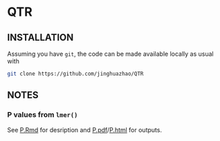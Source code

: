 # QTR

## INSTALLATION

Assuming you have `git`, the code can be made available locally as usual with
```bash
git clone https://github.com/jinghuazhao/QTR
```

## NOTES

### P values from `lmer()`

See [P.Rmd](P.Rmd) for desription and [P.pdf](P.pdf)/[P.html](P.html) for outputs.
